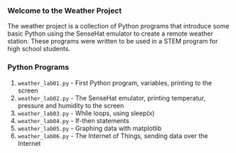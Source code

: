 ### Welcome to the Weather Project
The weather project is a collection of Python programs that introduce some basic Python using the SenseHat emulator to create a remote weather station. These programs were written to be used in a STEM program for high school students.

### Python Programs
1. `weather_lab01.py` - First Python program, variables, printing to the screen
1. `weather_lab02.py` - The SenseHat emulator, printing temperatur, pressure and humidity to the screen
1. `weather_lab03.py` - While loops, using sleep(x)
1. `weather_lab04.py` - If-then statements
1. `weather_lab05.py` - Graphing data with matplotlib
1. `weather_lab06.py` - The Internet of Things, sending data over the Internet
